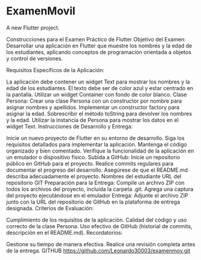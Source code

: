 # ExamenMovil

A new Flutter project.

Construcciones para el Examen Práctico de Flutter
Objetivo del Examen: Desarrollar una aplicación en Flutter que muestre los nombres y la edad de los estudiantes, aplicando conceptos de programación orientada a objetos y control de versiones.

Requisitos Específicos de la Aplicación:

La aplicación debe contener un widget Text para mostrar los nombres y la edad de los estudiantes.
El texto debe ser de color azul y estar centrado en la pantalla.
Utilizar un widget Container con fondo de color blanco.
Clase Persona:
Crear una clase Persona con un constructor por nombre para asignar nombres y apellidos.
Implementar un constructor factory para asignar la edad.
Sobrescribir el método toString para devolver los nombres y la edad.
Utilizar la instancia de Persona para mostrar los datos en el widget Text.
Instrucciones de Desarrollo y Entrega:

Inicie un nuevo proyecto de Flutter en su entorno de desarrollo.
Siga los requisitos detallados para implementar la aplicación. Mantenga el código organizado y bien comentado.
Verifique la funcionalidad de la aplicación en un emulador o dispositivo físico.
Subida a GitHub:
Inicie un repositorio público en GitHub para el proyecto.
Realice commits regulares para documentar el progreso del desarrollo.
Asegúrese de que el README.md describa adecuadamente el proyecto.
Nombres del estudiante
URL del repositorio GIT
Preparación para la Entrega:
Compile un archivo ZIP con todos los archivos del proyecto, incluida la carpeta .git.
Agrega una captura del proyecto ejecutándose en el emulador
Entrega:
Adjunte el archivo ZIP junto con la URL del repositorio de GitHub en la plataforma de entrega designada.
Criterios de Evaluación:

Cumplimiento de los requisitos de la aplicación.
Calidad del código y uso correcto de la clase Persona.
Uso efectivo de GitHub (historial de commits, descripción en el README.md).
Recordatorios:

Gestione su tiempo de manera efectiva.
Realice una revisión completa antes de la entrega.
GITHUB
https://github.com/Leonardo30003/examenmov.git
